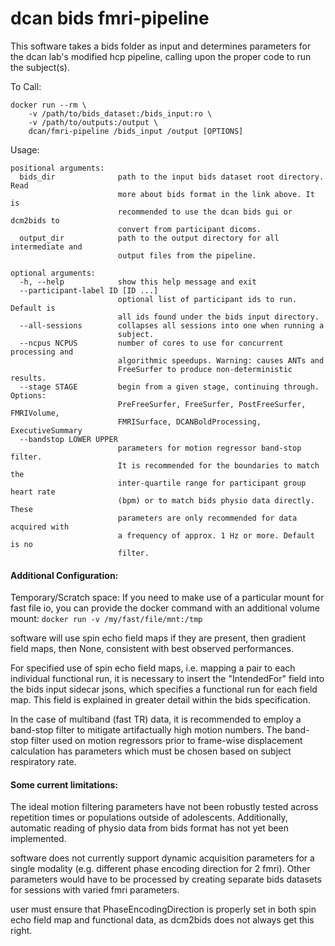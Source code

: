 # dcan bids fmri-pipeline

This software takes a bids folder as input and determines parameters
for the dcan lab's modified hcp pipeline, calling upon the proper code
to run the subject(s).

To Call:

```{bash}
docker run --rm \
    -v /path/to/bids_dataset:/bids_input:ro \
    -v /path/to/outputs:/output \
    dcan/fmri-pipeline /bids_input /output [OPTIONS]
```

Usage:

```{bash}
positional arguments:
  bids_dir              path to the input bids dataset root directory. Read
                        more about bids format in the link above. It is
                        recommended to use the dcan bids gui or dcm2bids to
                        convert from participant dicoms.
  output_dir            path to the output directory for all intermediate and
                        output files from the pipeline.

optional arguments:
  -h, --help            show this help message and exit
  --participant-label ID [ID ...]
                        optional list of participant ids to run. Default is
                        all ids found under the bids input directory.
  --all-sessions        collapses all sessions into one when running a
                        subject.
  --ncpus NCPUS         number of cores to use for concurrent processing and
                        algorithmic speedups. Warning: causes ANTs and
                        FreeSurfer to produce non-deterministic results.
  --stage STAGE         begin from a given stage, continuing through. Options:
                        PreFreeSurfer, FreeSurfer, PostFreeSurfer, FMRIVolume,
                        FMRISurface, DCANBoldProcessing, ExecutiveSummary
  --bandstop LOWER UPPER
                        parameters for motion regressor band-stop filter.
                        It is recommended for the boundaries to match the
                        inter-quartile range for participant group heart rate
                        (bpm) or to match bids physio data directly. These
                        parameters are only recommended for data acquired with
                        a frequency of approx. 1 Hz or more. Default is no
                        filter.
```

#### Additional Configuration:

Temporary/Scratch space:  If you need to make use of a particular mount
for fast file io, you can provide the docker command with an additional
volume mount: `docker run -v /my/fast/file/mnt:/tmp`

software will use spin echo field maps if they are present, then
gradient field maps, then None, consistent with best observed
performances.

For specified use of spin echo field maps, i.e. mapping a pair to each
individual functional run, it is necessary to insert the "IntendedFor"
field into the bids input sidecar jsons, which specifies a functional
run for each field map.  This field is explained in greater detail
within the bids specification.

In the case of multiband (fast TR) data, it is recommended to employ a
band-stop filter to mitigate artifactually high motion numbers.  The
band-stop filter used on motion regressors prior to frame-wise
displacement calculation has parameters which must be chosen based on
subject respiratory rate.

#### Some current limitations:

The ideal motion filtering parameters have not been robustly tested
across repetition times or populations outside of adolescents.
Additionally, automatic reading of physio data from bids format has not
yet been implemented.

software does not currently support dynamic acquisition parameters for
a single modality (e.g. different phase encoding direction for 2 fmri).
Other parameters would have to be processed by creating separate bids
datasets for sessions with varied fmri parameters.

user must ensure that PhaseEncodingDirection is properly set in both
spin echo field map and functional data, as dcm2bids does not always
get this right.
